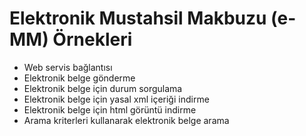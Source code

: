 # Elektronik Mustahsil Makbuzu (e-MM) Örnekleri
- Web servis bağlantısı
- Elektronik belge gönderme
- Elektronik belge için durum sorgulama
- Elektronik belge için yasal xml içeriği indirme
- Elektronik belge için html görüntü indirme
- Arama kriterleri kullanarak elektronik belge arama 
